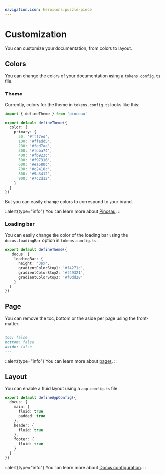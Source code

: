 ```yaml
---
navigation.icon: heroicons:puzzle-piece
---
```


# Customization

You can customize your documentation, from colors to layout.

## Colors

You can change the colors of your documentation using a `tokens.config.ts` file.

### Theme

Currently, colors for the theme in `tokens.config.ts` looks like this:

```ts [tokens.config.ts]
import { defineTheme } from 'pinceau'

export default defineTheme({
  color: {
    primary: {
      50: '#fff7ed',
      100: '#ffedd5',
      200: '#fed7aa',
      300: '#fdba74',
      400: '#fb923c',
      500: '#f97316',
      600: '#ea580c',
      700: '#c2410c',
      800: '#9a3412',
      900: '#7c2d12',
    }
  }
})
```
But you can easily change colors to correspond to your brand.

::alert{type="info"}
You can learn more about [Pinceau](https://pinceau.dev/).
::

### Loading bar

You can easily change the color of the loading bar using the `docus.loadingBar` option in `tokens.config.ts`.

```ts [tokens.config.ts]
export default defineTheme({
   docus: {
    loadingBar: {
      height: '3px',
      gradientColorStop1: '#f4271c',
      gradientColorStop2: '#f49321',
      gradientColorStop3: '#f0dd28'
    }
  }
})
```

## Page

You can remove the toc, bottom or the aside per page using the front-matter.

```md [content\1.guide\5.customization.md]
---
toc: false
bottom: false
aside: false
---
```

::alert{type="info"}
You can learn more about [pages](https://docus.dev/api/layouts).
::

## Layout

You can enable a fluid layout using a `app.config.ts` file.

```ts [app.config.ts]
export default defineAppConfig({
  docus: {
    main: {
      fluid: true
      padded: true
    },
    header: {
      fluid: true
    },
    footer: {
      fluid: true
    }
  }
})
```

::alert{type="info"}
You can learn more about [Docus configuration](https://docus.dev/introduction/configuration).
::

